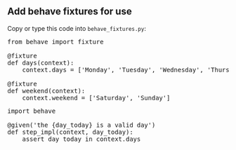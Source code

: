 ## Add behave fixtures for use

Copy or type this code into `behave_fixtures.py`:

<pre class="file" data-filename="behave_fixtures.py" data-target="replace">
from behave import fixture

@fixture
def days(context):
    context.days = ['Monday', 'Tuesday', 'Wednesday', 'Thursday', 'Friday', 'Saturday', 'Sunday'] 

@fixture
def weekend(context):
    context.weekend = ['Saturday', 'Sunday'] 
</pre>


<pre class="file" data-filename="common_steps.py" data-target="replace">
import behave

@given('the {day_today} is a valid day')
def step_impl(context, day_today):
    assert day_today in context.days
</pre>
